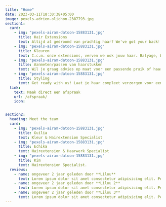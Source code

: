 ```yaml
---
title: "Home"
date: 2023-03-11T18:30:38+05:00
image: pexels-adrien-olichon-2387793.jpg
section1:
  card:
    - img: "pexels-airam-datoon-15883131.jpg"
      title: Hair Extensions
      text: Altijd al gedroomd van prachtig haar? We've got your back! Doormiddel van Echika's eigen Weave methode of onze Tape Wefts laten we je stralen. Of je nou enkel meer volume of juist een complete make-over wilt, dan ben je bij ons in goede handen.
    - img: "pexels-airam-datoon-15883131.jpg"
      title: Kleuren
      text: I.c.m. onze extensions, verven we ook jouw haar. Balyage, babylights of felle kleuren? Niks is ons te gek!
    - img: "pexels-airam-datoon-15883131.jpg"
      title: Aanmeten/passen van haarstukken
      text: Wil je graag advies op maat voor een passende pruik of haarstuk uit onze winkel? Maak gerust een afspraak en we helpen je graag!
    - img: "pexels-airam-datoon-15883131.jpg"
      title: Styling
      text: Get ready with us! Laat je haar compleet verzorgen voor een bruiloft of feestje.
  link:
    text: Maak direct een afspraak
    url: /afspraak/
    icon: 


section2:
  heading: Meet the team
  card:
    - img: "pexels-airam-datoon-15883131.jpg"
      title: Guilia
      text: Kleur & Hairextension Specialist
    - img: "pexels-airam-datoon-15883131.jpg"
      title: Echika
      text: Hairextension & Haarwerk Specialist
    - img: "pexels-airam-datoon-15883131.jpg"
      title: Kim
      text: Hairextension Specialist.
  reviews:
    - name: ongeveer 2 jaar geleden door **Lilou**
      text: Lorem ipsum dolor sit amet consectetur adipisicing elit. Perferendis voluptatibus eius, natus odit enim ratione a ab
    - name: ongeveer 2 jaar geleden door **Lilou 2**
      text: Lorem ipsum dolor sit amet consectetur adipisicing elit. Perferendis voluptatibus eius, natus odit enim ratione a ab
    - name: ongeveer 2 jaar geleden door **Lilou 3**
      text: Lorem ipsum dolor sit amet consectetur adipisicing elit. Perferendis voluptatibus eius, natus odit enim ratione a ab
---
```

